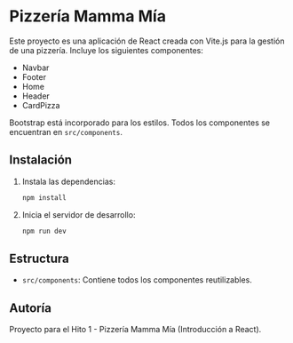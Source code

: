 # Pizzería Mamma Mía

Este proyecto es una aplicación de React creada con Vite.js para la gestión de una pizzería. Incluye los siguientes componentes:

- Navbar
- Footer
- Home
- Header
- CardPizza

Bootstrap está incorporado para los estilos. Todos los componentes se encuentran en `src/components`.

## Instalación

1. Instala las dependencias:
   ```sh
   npm install
   ```
2. Inicia el servidor de desarrollo:
   ```sh
   npm run dev
   ```

## Estructura

- `src/components`: Contiene todos los componentes reutilizables.

## Autoría
Proyecto para el Hito 1 - Pizzería Mamma Mía (Introducción a React).
